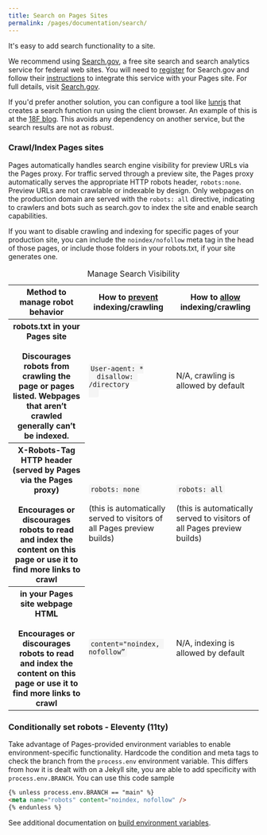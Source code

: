 ```yaml
---
title: Search on Pages Sites
permalink: /pages/documentation/search/
---
```


It's easy to add search functionality to a site.

We recommend using [Search.gov][], a free site search and search analytics service for federal web sites. You will need to [register](https://search.usa.gov/signup) for Search.gov and follow their [instructions](https://search.gov/get-started/searchgov-for-cloudgov-pages.html) to integrate this service with your Pages site. For full details, visit [Search.gov][].

If you'd prefer another solution, you can configure a tool like [lunrjs](https://lunrjs.com/) that creates a search function run using the client browser. An example of this is at the [18F blog](https://18f.gsa.gov/blog/). This avoids any dependency on another service, but the search results are not as robust.

[Search.gov]: https://search.gov/

### Crawl/Index Pages sites

Pages automatically handles search engine visibility for preview URLs via the Pages proxy. For traffic served through a preview site, the Pages proxy automatically serves the appropriate HTTP robots header, `robots:none`. Preview URLs are not crawlable or indexable by design. Only webpages on the production domain are served with the `robots: all` directive, indicating to crawlers and bots such as search.gov to index the site and enable search capabilities.

If you want to disable crawling and indexing for specific pages of your production site, you can include the `noindex/nofollow` meta tag in the head of those pages, or include those folders in your robots.txt, if your site generates one.

<table class="usa-table usa-table--borderless">
  <caption>
    Manage Search Visibility
  </caption>
  <thead>
    <tr>
      <th scope="col"><strong>Method to manage robot behavior</strong></th>
      <th scope="col"><strong>How to <u>prevent</u> indexing/crawling</strong></th>
      <th scope="col"><strong>How to <u>allow</u> indexing/crawling</strong></th>
    </tr>
  </thead>
  <tbody>
    <tr>
      <th scope="row"><strong>robots.txt in your Pages site</strong><br><br>Discourages robots from crawling the page or pages listed. Webpages that aren’t crawled generally can’t be indexed.</th>
      <td>
      <code style="background-color: #f5f5f5; padding: 0.125rem 0.25rem; border-radius: 0.25rem;">User-agent: *
  disallow: /directory
  </code>
      </td>
      <td>N/A, crawling is allowed by default</td>
    </tr>
    <tr>
      <th scope="row"><strong>X-Robots-Tag HTTP header (served by Pages via the Pages proxy)</strong><br><br>Encourages or discourages robots to read and index the content on this page or use it to find more links to crawl
      </th>
      <td>
      <code style="background-color: #f5f5f5; padding: 0.125rem 0.25rem; border-radius: 0.25rem;">robots: none</code><br><br>(this is automatically served to  visitors of all Pages preview builds)
      </td>
      <td>
      <code style="background-color: #f5f5f5; padding: 0.125rem 0.25rem; border-radius: 0.25rem;">robots: all</code><br><br>(this is automatically served to  visitors of all Pages preview builds)
      </td>
    </tr>
    <tr>
      <th scope="row"><strong><meta name="robots"> in your Pages site webpage HTML
</strong><br><br>Encourages or discourages robots to read and index the content on this page or use it to find more links to crawl</th>
      <td>
      <code style="background-color: #f5f5f5; padding: 0.125rem 0.25rem; border-radius: 0.25rem;">content="noindex, nofollow”</code>
      </td>
      <td>N/A, indexing is allowed by default</td>
    </tr>
    </tr>
  </tbody>
</table>

### Conditionally set robots - Eleventy (11ty)

Take advantage of Pages-provided environment variables to enable environment-specific functionality. Hardcode the condition and meta tags to check the branch from the `process.env` environment variable. This differs from how it is dealt with on a Jekyll site, you are able to add specificity with `process.env.BRANCH`.
You can use this code sample

```html
{% unless process.env.BRANCH == "main" %}
<meta name="robots" content="noindex, nofollow" />
{% endunless %}
```

See additional documentation on [build environment variables](https://cloud.gov/pages/documentation/env-vars-on-pages-builds/).
